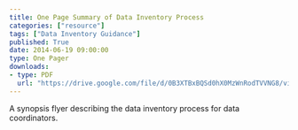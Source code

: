 ```yaml
---
title: One Page Summary of Data Inventory Process
categories: ["resource"]
tags: ["Data Inventory Guidance"]
published: True
date: 2014-06-19 09:00:00
type: One Pager
downloads:
- type: PDF
  url: "https://drive.google.com/file/d/0B3XTBxBQSd0hX0MzWnRodTVVNG8/view?usp=sharing"
---
```


A synopsis flyer describing the data inventory process for data coordinators.